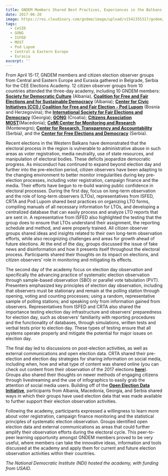 ```yaml
---
title: GNDEM Members Shared Best Practices, Experiences in the Balkans and Eurasia
date: 2017-06-20
image: https://res.cloudinary.com/gndem/image/upload/v1541355317/gndem/gndem-members-shared-best-practices-experiences-in-the-balkans-and-eurasia.jpg
tags:
  - CeSID
  - GONG
  - ISFED
  - MOST
  - Pod Lupom
  - Central & Eastern Europe
  - Eurasia
excerpt: ''
---
```


From April 15-17, GNDEM members and citizen election observer groups from Central and Eastern Europe and Eurasia gathered in Belgrade, Serbia for the CEE Elections Academy. 12 citizen observer groups from 10 countries attended the three-day academy, including 10 GNDEM members: [**Society for Democratic Culture**](http://www.gndem.org/sdc) (Albania), [**Coalition for Free and Fair Elections and for Sustainable Democracy**](http://www.kzln.org.al/) (Albania); [**Center for Civic Initiatives (CCI) / Coalition for Free and Fair Election - Pod Lupom**](http://podlupom.org/v2/) (Bosnia and Herzegovina); the [**International Society for Fair Elections and Democracy**](http://www.isfed.ge/) (Georgia); [**GONG**](http://gong.hr/en/) (Croatia); [**Citizens Association MOST**](http://www.most.org.mk/index.php?lang=en)(Macedonia); [**CeMI Center for Monitoring and Research**](http://cemi.org.me/en/o-nama/) (Montenegro); [**Center for Research, Transparency and Accountability**](http://crta.rs/sr/pocetna/) (Serbia), and the [**Center for Free Elections and Democracy**](http://www.enemo.eu/en/members/members/30-serbia-center-for-free-elections-and-democracy) (Serbia).

Recent elections in the Western Balkans have demonstrated that the electoral process in the region is vulnerable to administrative abuse in such areas as voter registration, media neutrality, use of state resources, and manipulation of electoral bodies. These deficits jeopardize democratic progress. As misconduct has continued to expand beyond election day and further into the pre-election period, citizen observers have been adapting to the changing environment to better monitor irregularities during key pre-election processes, including voter registration, campaign finance and the media. Their efforts have begun to re-build waning public confidence in electoral processes. During the first day, focus on long-term observation and the role of long-term observers (LTOs), representatives from ISFED, CRTA and Pod Lupom shared best practices on organizing LTO forms, compiling manuals of all necessary information for LTOs, and developing a centralized database that can easily process and analyze LTO reports that are sent in. A representative from ISFED also highlighted the testing that the group does to ensure that LTOs understand their assignment, the reporting schedule and method, and were properly trained. All citizen observer groups shared ideas and insights related to their own long-term observation efforts, while also recognizing challenges and areas for growth ahead of future elections. At the end of the day, groups discussed the issue of fake news and disinformation and how it presents itself throughout the electoral process. Participants shared their thoughts on its impact on elections, and citizen observers’ role in monitoring and mitigating its effects.

The second day of the academy focus on election day observation and specifically the advancing practice of systematic election observation through sample-based observation (SBO) or parallel vote tabulation (PVT). Presenters emphasized key principles of election day observation, including that observers must be stationary and remain at the polling station through opening, voting and counting processes; using a random, representative sample of polling stations; and speaking only from information gained from observers. Representatives from ISFED and CRTA also shared the importance testing election day infrastructure and observers’ preparedness for election day, such as observers’ familiarity with reporting procedures and the functionality of databases, through simulations, written tests and verbal tests prior to election day. These types of testing ensure that all systems operate properly and mitigate the potential for major issues on election day.

The final day led to discussions on post-election activities, as well as external communications and open election data. CRTA shared their pre-election and election day strategies for sharing information on social media, including when, how and what type of content was shared online (you can check out content from their observation of the 2017 elections [**here**](https://www.facebook.com/gradjaninastrazi/?hc_ref=PAGES_TIMELINE)). Groups also shared their thoughts on newer methods of engaging citizens through livestreaming and the use of infographics to easily grab the attention of social media users. Building off of the [**Open Election Data Initiative**](http://www.openelectiondata.net/en/), participants from Albania, Macedonia, Georgia, and Serbia shared ways in which their groups have used election data that was made available to further support their election observation activities.

Following the academy, participants expressed a willingness to learn more about voter registration, campaign finance monitoring and the statistical principles of systematic election observation. Groups identified open election data and external communications as areas that could further amplify their observation efforts during the electoral cycle. This peer-to-peer learning opportunity amongst GNDEM members proved to be very useful, where members can take the innovative ideas, information and tools discussed at the academy and apply them for current and future election observation activities within their countries.

_The National Democratic Institute (NDI) hosted the academy, with funding from USAID._
